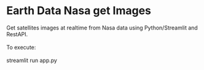 # Earth Data Nasa get Images
Get satellites images at realtime from Nasa data using Python/Streamlit and RestAPI.<br><br>
To execute:
<br>
<br>streamlit run app.py
